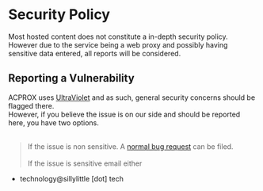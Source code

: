 # Security Policy

Most hosted content does not constitute a in-depth security policy.\
However due to the service being a web proxy and possibly having sensitive data entered, all reports will be considered.

## Reporting a Vulnerability

ACPROX uses [UltraViolet](https://github.com/titaniumnetwork-dev/Ultraviolet) and as such, general security concerns should be flagged there.\
However, if you believe the issue is on our side and should be reported here, you have two options. <br><br>

> If the issue is non sensitive. A [normal bug request](https://github.com/kiyarose/SillyLittleFiles/issues/new/choose) can be filed. <br><br>
> If the issue is sensitive email either

- technology@sillylittle \[dot] tech
